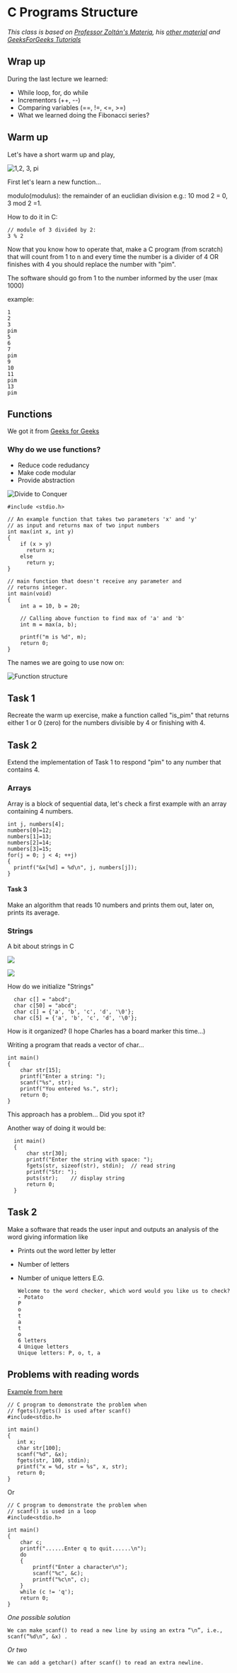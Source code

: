 # C Programs Structure
*This class is based on [Professor Zoltán's Materia](http://gsd.web.elte.hu/lectures/c-en/c-lecture-2/), his [other material](http://gsd.web.elte.hu/lectures/c-en/c-lecture-5/) and [GeeksForGeeks Tutorials](https://www.geeksforgeeks.org/c-programming-language/)*

## Wrap up

During the last lecture we learned:
- While loop, for, do while
- Incrementors (++, --)
- Comparing variables (==, !=, <=, >=)
- What we learned doing the Fibonacci series?



## Warm up

Let's have a short warm up and play,

![1,2, 3, pi](https://media.giphy.com/media/l41YtZOb9EUABnuqA/giphy.gif)

First let's learn a new function...

modulo(modulus): the remainder of an euclidian division e.g.: 10 mod 2 = 0, 3 mod 2 =1.

How to do it in C:

    // module of 3 divided by 2:
    3 % 2

Now that you know how to operate that, make a C program (from scratch) that will count from 1 to n and every time the number is a divider of 4 OR finishes with 4 you should replace the number with "pim".

The software should go from 1 to the number informed by the user (max 1000)

example:

    1
    2
    3
    pim
    5
    6
    7
    pim
    9
    10
    11
    pim
    13
    pim




## Functions
We got it from [Geeks for Geeks](https://www.geeksforgeeks.org/functions-in-c/)

### Why do we use functions?

- Reduce code redudancy
- Make code modular
- Provide abstraction

![Divide to Conquer](https://media.giphy.com/media/9S1zkYeluvYwzoj9pC/giphy.gif)

    #include <stdio.h>

    // An example function that takes two parameters 'x' and 'y'
    // as input and returns max of two input numbers
    int max(int x, int y)
    {
        if (x > y)
          return x;
        else
          return y;
    }

    // main function that doesn't receive any parameter and
    // returns integer.
    int main(void)
    {
        int a = 10, b = 20;

        // Calling above function to find max of 'a' and 'b'
        int m = max(a, b);

        printf("m is %d", m);
        return 0;
    }

The names we are going to use now on:

![Function structure](https://www.geeksforgeeks.org/wp-content/uploads/Function-Prototype-in-c.png)

## Task 1
Recreate the warm up exercise, make a function called "is_pim" that returns either 1 or 0 (zero) for the numbers divisible by 4 or finishing with 4.

## Task 2
Extend the implementation of Task 1 to respond "pim" to any number that contains 4.

### Arrays
Array is a block of sequential data, let's check a first example with an array containing 4 numbers.

    int j, numbers[4];
    numbers[0]=12;
    numbers[1]=13;
    numbers[2]=14;
    numbers[3]=15;
    for(j = 0; j < 4; ++j)
    {
      printf("&x[%d] = %d\n", j, numbers[j]);
    }

#### Task 3
Make an algorithm that reads 10 numbers and prints them out, later on, prints its average.

### Strings

A bit about strings in C

![](https://media.giphy.com/media/eeGcAuoE4yV48bihMs/giphy.gif)


![](https://media.giphy.com/media/46zGsq0JNimhzfkABV/giphy.gif)


How do we initialize "Strings"

      char c[] = "abcd";
      char c[50] = "abcd";
      char c[] = {'a', 'b', 'c', 'd', '\0'};
      char c[5] = {'a', 'b', 'c', 'd', '\0'};

How is it organized? (I hope Charles has a board marker this time...)

Writing a program that reads a vector of char...

    int main()
    {
        char str[15];
        printf("Enter a string: ");
        scanf("%s", str);
        printf("You entered %s.", str);
        return 0;
    }

This approach has a problem... Did you spot it?

Another way of doing it would be:

      int main()
      {
          char str[30];
          printf("Enter the string with space: ");
          fgets(str, sizeof(str), stdin);  // read string
          printf("Str: ");
          puts(str);    // display string
          return 0;
      }

## Task 2
Make a software that reads the user input and outputs an analysis of the word giving information like

- Prints out the word letter by letter
- Number of letters
- Number of unique letters
E.G.

      Welcome to the word checker, which word would you like us to check?
      - Potato
      P
      o
      t
      a
      t
      o
      6 letters
      4 Unique letters
      Unique letters: P, o, t, a

## Problems with reading words

[Example from here](https://www.geeksforgeeks.org/problem-with-scanf-when-there-is-fgetsgetsscanf-after-it/)


    // C program to demonstrate the problem when
    // fgets()/gets() is used after scanf()
    #include<stdio.h>

    int main()
    {
       int x;
       char str[100];
       scanf("%d", &x);
       fgets(str, 100, stdin);
       printf("x = %d, str = %s", x, str);
       return 0;
    }


Or

    // C program to demonstrate the problem when
    // scanf() is used in a loop
    #include<stdio.h>

    int main()
    {
        char c;
        printf("......Enter q to quit......\n");
        do
        {
            printf("Enter a character\n");
            scanf("%c", &c);
            printf("%c\n", c);
        }
        while (c != 'q');
        return 0;
    }

*One possible solution*

    We can make scanf() to read a new line by using an extra “\n”, i.e., scanf(“%d\n”, &x) .
*Or two*

    We can add a getchar() after scanf() to read an extra newline.


